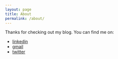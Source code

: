```yaml
---
layout: page
title: About
permalink: /about/
---
```


Thanks for checking out my blog. You can find me on:

* [linkedin](https://www.linkedin.com/in/jontodd) 
* [gmail](mailto:jonrtodd@gmail.com)
* [twitter](https://twitter.com/jonrtodd)
